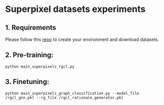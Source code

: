 # Superpixel datasets experiments
## 1. Requirements
Please follow this [repo](https://github.com/graphdeeplearning/benchmarking-gnns) to create your environment and download datasets.

## 2. Pre-training:
`python main_superpixels_rgcl.py `

## 3. Finetuning:
`python main_superpixels_graph_classification.py --model_file /rgcl_gnn.pkl --rg_file /rgcl_rationale_generator.pkl`
